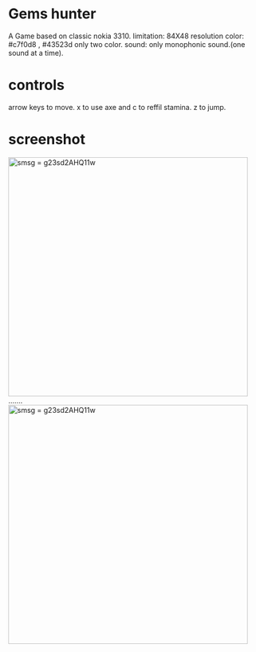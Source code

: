 # Gems hunter
A Game based on classic nokia 3310.
limitation: 84X48 resolution
color:  #c7f0d8 , #43523d only two color.
sound: only monophonic sound.(one sound at a time).

# controls
arrow keys to move. x to use axe and c to reffil stamina. z to jump. 

# screenshot
<img src="https://i.ibb.co/XYnJNhS/Capture1.png" width="480" title="smsg = g23sd2AHQ11w">
.......
<img src="https://i.ibb.co/S6CrRLZ/Capture.png" width="480" title="smsg = g23sd2AHQ11w">
